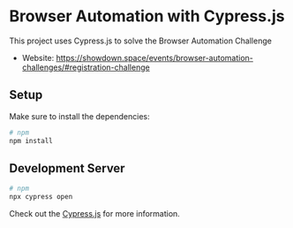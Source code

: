 # Browser Automation with Cypress.js

This project uses Cypress.js to solve the Browser Automation Challenge
- Website: https://showdown.space/events/browser-automation-challenges/#registration-challenge

## Setup

Make sure to install the dependencies:

```bash
# npm
npm install

```

## Development Server

```bash
# npm
npx cypress open

```

Check out the [Cypress.js](https://www.cypress.io/) for more information.
